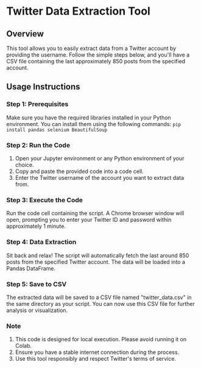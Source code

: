 # Twitter Data Extraction Tool
## Overview
This tool allows you to easily extract data from a Twitter account by providing the username. Follow the simple steps below, and you'll have a CSV file containing the last approximately 850 posts from the specified account.

## Usage Instructions
### Step 1: Prerequisites
Make sure you have the required libraries installed in your Python environment. You can install them using the following commands: `pip install pandas selenium BeautifulSoup`

### Step 2: Run the Code
1. Open your Jupyter environment or any Python environment of your choice.
2. Copy and paste the provided code into a code cell.
3. Enter the Twitter username of the account you want to extract data from.

### Step 3: Execute the Code
Run the code cell containing the script. A Chrome browser window will open, prompting you to enter your Twitter ID and password within approximately 1 minute.

### Step 4: Data Extraction
Sit back and relax! The script will automatically fetch the last around 850 posts from the specified Twitter account. The data will be loaded into a Pandas DataFrame.

### Step 5: Save to CSV
The extracted data will be saved to a CSV file named "twitter_data.csv" in the same directory as your script. You can now use this CSV file for further analysis or visualization.

### Note
1. This code is designed for local execution. Please avoid running it on Colab.
2. Ensure you have a stable internet connection during the process.
3. Use this tool responsibly and respect Twitter's terms of service.
